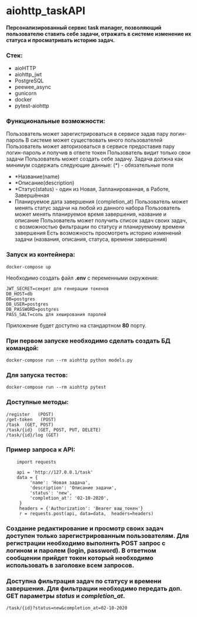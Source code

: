 # aiohttp_taskAPI
#### Персонализированный сервис task manager, позволяющий пользователю ставить себе задачи, отражать в системе изменение их статуса и просматривать историю задач.

### Стек:
- aioHTTP
- aiohttp_jwt
- PostgreSQL
- peewee_async
- gunicorn
- docker
- pytest-aiohttp

### Функциональные возможности:
Пользователь может зарегистрироваться в сервисе задав пару логин-пароль
В системе может существовать много пользователей
Пользователь может авторизоваться в сервисе предоставив пару логин-пароль и получив в ответе токен
Пользователь видит только свои задачи
Пользователь может создать себе задачу. Задача должна как минимум содержать следующие данные:
(*) - обязательные поля
 - *Название(name)
 - *Описание(description)
 - *Статус(status) - один из Новая, Запланированная, в Работе, Завершённая
 - Планируемое дата завершения (completion_at)
Пользователь может менять статус задачи на любой из данного набора
Пользователь может менять планируемое время завершения, название и описание
Пользователь может получить список задач своих задач, с возможностью фильтрации по статусу и планируемому времени завершения
Есть возможность просмотреть историю изменений задачи (названия, описания, статуса, времени завершения)

### Запуск из контейнера:
``` docker-compose up ```

Необходимо создать файл **.env** с переменными окружения:
``` 
JWT_SECRET=секрет для генерации токенов
DB_HOST=db
DB=postgres
DB_USER=postgres
DB_PASSWORD=postgres
PASS_SALT=соль для хеширования паролей
```

Приложение будет доступно на стандартном **80** порту.

### При первом запуске необходимо сделать создать БД командой:
``` docker-compose run --rm aiohttp python models.py ```

### Для запуска тестов:
``` docker-compose run --rm aiohttp pytest ```

### Доступные методы:
```
/register   (POST)
/get-token   (POST)
/task  (GET, POST)
/task/{id}  (GET, POST, PUT, DELETE)
/task/{id}/log (GET)
```

### Пример запроса к API:
```
    import requests
    
    api = 'http://127.0.0.1/task'
    data = {
         'name': 'Новая задача',
         'description': 'Описание задачи',
         'status': 'new',
         'completion_at': '02-10-2020',
     }
     headers = {'Authorization': 'Bearer ваш_токен'}
     r = requests.post(api, data=data,  headers=headers)
```
### Создание редактирование и просмотр своих задач доступен только зарегистрированным пользователям. Для регистрации необходимо выполнить POST запрос с логином и паролем (login, password). В ответном сообщении прийдет токен который необходимо использовать в заголовке всем запросов.

### Доступна фильтрация задач по статусу и времени завершения. Для фильтрации необходимо передать доп. GET параметры *status* и *completion_at*.
```
/task/{id}?status=new&completion_at=02-10-2020
```
